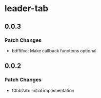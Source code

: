 # leader-tab

## 0.0.3

### Patch Changes

- bdf5fcc: Make callback functions optional

## 0.0.2

### Patch Changes

- f0bb2ab: Initial implementation
